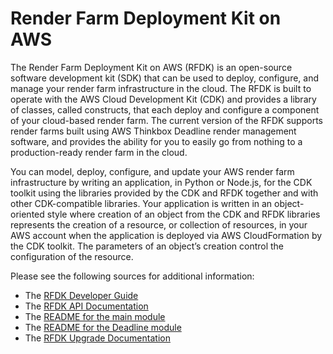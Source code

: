 # Render Farm Deployment Kit on AWS

The Render Farm Deployment Kit on AWS (RFDK) is an open-source software development kit (SDK) that can be used to deploy, configure, and manage your render farm
infrastructure in the cloud. The RFDK is built to operate with the AWS Cloud Development Kit (CDK) and provides a library of classes, called constructs, that each
deploy and configure a component of your cloud-based render farm. The current version of the RFDK supports render farms built using AWS Thinkbox Deadline
render management software, and provides the ability for you to easily go from nothing to a production-ready render farm in the cloud.

You can model, deploy, configure, and update your AWS render farm infrastructure by writing an application, in Python or Node.js, for the CDK toolkit using the
libraries provided by the CDK and RFDK together and with other CDK-compatible libraries. Your application is written in an object-oriented style where creation of
an object from the CDK and RFDK libraries represents the creation of a resource, or collection of resources, in your AWS account when the application is deployed
via AWS CloudFormation by the CDK toolkit. The parameters of an object’s creation control the configuration of the resource.

Please see the following sources for additional information:
* The [RFDK Developer Guide](https://docs.aws.amazon.com/rfdk/latest/guide/what-is-rfdk.html)
* The [RFDK API Documentation](https://docs.aws.amazon.com/rfdk/api/latest/docs/aws-rfdk-construct-library.html)
* The [README for the main module](https://github.com/aws/aws-rfdk/blob/release/packages/aws-rfdk/lib/core/README.md)
* The [README for the Deadline module](https://github.com/aws/aws-rfdk/blob/release/packages/aws-rfdk/lib/deadline/README.md)
* The [RFDK Upgrade Documentation](https://github.com/aws/aws-rfdk/blob/release/packages/aws-rfdk/docs/upgrade/index.md)
